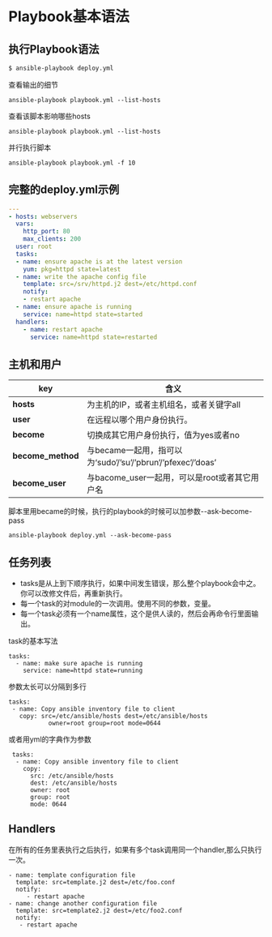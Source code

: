 # Playbook基本语法


## 执行Playbook语法


```bash
$ ansible-playbook deploy.yml
```
查看输出的细节


```
ansible-playbook playbook.yml --list-hosts
```

查看该脚本影响哪些hosts

```
ansible-playbook playbook.yml --list-hosts
```

并行执行脚本

```
ansible-playbook playbook.yml -f 10
```


## 完整的deploy.yml示例



```yml
---
- hosts: webservers
  vars:
    http_port: 80
    max_clients: 200
  user: root
  tasks:
  - name: ensure apache is at the latest version
    yum: pkg=httpd state=latest
  - name: write the apache config file
    template: src=/srv/httpd.j2 dest=/etc/httpd.conf
    notify:
    - restart apache
  - name: ensure apache is running
    service: name=httpd state=started
  handlers:
    - name: restart apache
      service: name=httpd state=restarted
```

## 主机和用户



| key | 含义  |
| -- | -- |
| **hosts** | 为主机的IP，或者主机组名，或者关键字all |
|**user** | 在远程以哪个用户身份执行。 |
| **become** | 切换成其它用户身份执行，值为yes或者no |
| **become_method** | 与became一起用，指可以为‘sudo’/’su’/’pbrun’/’pfexec’/’doas’ |
| **become_user** | 与bacome_user一起用，可以是root或者其它用户名 |

脚本里用became的时候，执行的playbook的时候可以加参数--ask-become-pass

```ansible-playbook deploy.yml --ask-become-pass```



## 任务列表

* tasks是从上到下顺序执行，如果中间发生错误，那么整个playbook会中之。你可以改修文件后，再重新执行。
* 每一个task的对module的一次调用。使用不同的参数，变量。
* 每一个task必须有一个name属性，这个是供人读的，然后会再命令行里面输出。

task的基本写法

```
tasks:
  - name: make sure apache is running
    service: name=httpd state=running
```
 
参数太长可以分隔到多行
 
 ```
 tasks:
  - name: Copy ansible inventory file to client
    copy: src=/etc/ansible/hosts dest=/etc/ansible/hosts
            owner=root group=root mode=0644
 ```
或者用yml的字典作为参数

```
 tasks:
  - name: Copy ansible inventory file to client
    copy: 
      src: /etc/ansible/hosts 
      dest: /etc/ansible/hosts
      owner: root
      group: root 
      mode: 0644
```
 
## Handlers


在所有的任务里表执行之后执行，如果有多个task调用同一个handler,那么只执行一次。

```
- name: template configuration file
  template: src=template.j2 dest=/etc/foo.conf
  notify:
     - restart apache
- name: change another configuration file
  template: src=template2.j2 dest=/etc/foo2.conf
  notify:
   - restart apache
 
  
```

